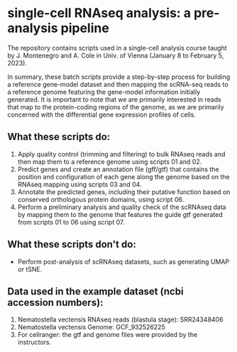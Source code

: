 # single-cell RNAseq analysis: a pre-analysis pipeline

The repository contains scripts used in a single-cell analysis course taught by J. Montenegro and A. Cole in Univ. of Vienna (January 8 to February 5, 2023).

In summary, these batch scripts provide a step-by-step process for building a reference gene-model dataset and then mapping the scRNA-seq reads to a reference genome featuring the gene-model information initially generated. It is important to note that we are primarily interested in reads that map to the protein-coding regions of the genome, as we are primarily concerned with the differential gene expression profiles of cells.

## What these scripts do:
1. Apply quality control (trimming and filtering) to bulk RNAseq reads and then map them to a reference genome using scripts 01 and 02.
2. Predict genes and create an annotation file (gff/gtf) that contains the position and configuration of each gene along the genome based on the RNAseq mapping using scripts 03 and 04.
3. Annotate the predicted genes, including their putative function based on conserved orthologous protein domains, using script 06.
4. Perform a preliminary analysis and quality check of the scRNAseq data by mapping them to the genome that features the guide gtf generated from scripts 01 to 06 using script 07.

## What these scripts don't do:
- Perform post-analysis of scRNAseq datasets, such as generating UMAP or tSNE.

## Data used in the example dataset (ncbi accession numbers):
1. Nematostella vectensis RNAseq reads (blastula stage): SRR24348406
2. Nematostella vectensis Genome: GCF_932526225
3. For cellranger: the gtf and genome files were provided by the instructors.

